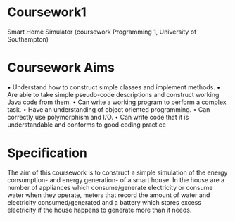 # Coursework1
Smart Home Simulator (coursework Programming 1, University of Southampton)

# Coursework Aims
• Understand how to construct simple classes and implement methods.
• Are able to take simple pseudo-code descriptions and construct working Java code from them.
• Can write a working program to perform a complex task.
• Have an understanding of object oriented programming.
• Can correctly use polymorphism and I/O.
• Can write code that it is understandable and conforms to good coding practice

# Specification
The aim of this coursework is to construct a simple simulation of the energy consumption- and energy
generation- of a smart house. In the house are a number of appliances which consume/generate electricity
or consume water when they operate, meters that record the amount of water and electricity
consumed/generated and a battery which stores excess electricity if the house happens to generate more
than it needs. 



